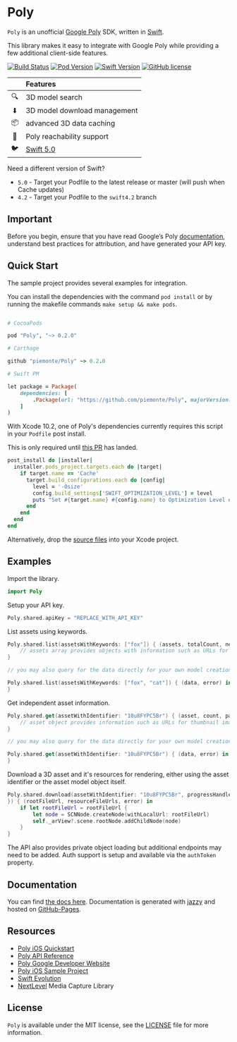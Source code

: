 # Poly

`Poly` is an unofficial [Google Poly](https://poly.google.com) SDK, written in [Swift](https://developer.apple.com/swift/).

This library makes it easy to integrate with Google Poly while providing a few additional client-side features.

[![Build Status](https://travis-ci.org/piemonte/Poly.svg?branch=master)](https://travis-ci.org/piemonte/Poly) [![Pod Version](https://img.shields.io/cocoapods/v/Poly.svg?style=flat)](http://cocoadocs.org/docsets/Poly/) [![Swift Version](https://img.shields.io/badge/language-swift%205.0-brightgreen.svg)](https://developer.apple.com/swift) [![GitHub license](https://img.shields.io/badge/license-MIT-lightgrey.svg)](https://github.com/piemonte/Poly/blob/master/LICENSE)

|  | Features |
|:---------:|:---------------------------------------------------------------|
| &#128269;  | 3D model search  |
| &#11015;  | 3D model download management |
| &#128230; | advanced 3D data caching |
| &#128225; | Poly reachability support |
| &#128038; | [Swift 5.0](https://developer.apple.com/swift/) |

Need a different version of Swift?
* `5.0` - Target your Podfile to the latest release or master (will push when Cache updates)
* `4.2` - Target your Podfile to the `swift4.2` branch

## Important

Before you begin, ensure that you have read Google’s Poly [documentation](https://developers.google.com/poly/develop/), understand best practices for attribution, and have generated your API key.

## Quick Start

The sample project provides several examples for integration.

You can install the dependencies with the command `pod install` or by running the makefile commands `make setup && make pods`.

```ruby

# CocoaPods

pod "Poly", "~> 0.2.0"

# Carthage

github "piemonte/Poly" ~> 0.2.0

# Swift PM

let package = Package(
    dependencies: [
        .Package(url: "https://github.com/piemonte/Poly", majorVersion: 0)
    ]
)

```

With Xcode 10.2, one of Poly's dependencies currently requires this script in your `Podfile` post install.

This is only required until [this PR](https://github.com/hyperoslo/Cache/pull/236) has landed.

```ruby
post_install do |installer|
  installer.pods_project.targets.each do |target|
    if target.name == 'Cache'
      target.build_configurations.each do |config|
        level = '-Osize'
        config.build_settings['SWIFT_OPTIMIZATION_LEVEL'] = level
        puts "Set #{target.name} #{config.name} to Optimization Level #{level}"
      end
    end
  end
end
```

Alternatively, drop the [source files](https://github.com/piemonte/Poly/tree/master/Sources) into your Xcode project.

## Examples

Import the library.

```swift
import Poly
```

Setup your API key.

```swift
Poly.shared.apiKey = "REPLACE_WITH_API_KEY"
```

List assets using keywords.

```swift
Poly.shared.list(assetsWithKeywords: ["fox"]) { (assets, totalCount, nextPage, error) in
	// assets array provides objects with information such as URLs for thumbnail images
}

// you may also query for the data directly for your own model creation

Poly.shared.list(assetsWithKeywords: ["fox", "cat"]) { (data, error) in
}
```

Get independent asset information.

```swift
Poly.shared.get(assetWithIdentifier: "10u8FYPC5Br") { (asset, count, page, error) in
	// asset object provides information such as URLs for thumbnail images
}

// you may also query for the data directly for your own model creation

Poly.shared.get(assetWithIdentifier: "10u8FYPC5Br") { (data, error) in
}
```

Download a 3D asset and it's resources for rendering, either using the asset identifier or the asset model object itself.

```swift
Poly.shared.download(assetWithIdentifier: "10u8FYPC5Br", progressHandler: { (progress) in
}) { (rootFileUrl, resourceFileUrls, error) in
    if let rootFileUrl = rootFileUrl {
        let node = SCNNode.createNode(withLocalUrl: rootFileUrl)
        self._arView?.scene.rootNode.addChildNode(node)
    }
}
```

The API also provides private object loading but additional endpoints may need to be added. Auth support is setup and available via the `authToken` property.

## Documentation

You can find [the docs here](https://piemonte.github.io/Poly). Documentation is generated with [jazzy](https://github.com/realm/jazzy) and hosted on [GitHub-Pages](https://pages.github.com).

## Resources

* [Poly iOS Quickstart](https://developers.google.com/poly/develop/ios)
* [Poly API Reference](https://developers.google.com/poly/reference/api/rest/)
* [Poly Google Developer Website](https://developers.google.com/poly/)
* [Poly iOS Sample Project](https://github.com/googlevr/poly-sample-ios)
* [Swift Evolution](https://github.com/apple/swift-evolution)
* [NextLevel](http://nextlevel.engineering/) Media Capture Library

## License

`Poly` is available under the MIT license, see the [LICENSE](https://github.com/piemonte/Poly/blob/master/LICENSE) file for more information.
